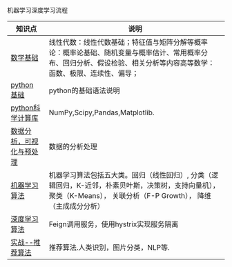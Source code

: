 机器学习深度学习流程

|知识点|说明|  
|---|---|  
|[数学基础](mathematics)|线性代数：线性代数基础；特征值与矩阵分解等概率论：概率论基础、随机变量与概率估计、常用概率分布、回归分析、假设检验、相关分析等内容高等数学：函数、极限、连续性、偏导；|  
|[python 基础](Review/python)|python的基础语法说明|  
|[python科学计算库](python科学计算库)|NumPy,Scipy,Pandas,Matplotlib.| 
|[数据分析，可视化与预处理](dataanalysis)|数据的分析处理|  
|[机器学习算法](machinelearning)|机器学习算法包括五大类。回归（线性回归）,	分类（逻辑回归，K-近邻，朴素贝叶斯，决策树，支持向量机），	聚类（K-Means），	关联分析（F-P Growth），	降维（主成成分分析）|  
|[深度学习算法](deeplearning)|Feign调用服务，使用hystrix实现服务隔离|
|[实战--推荐算法](实战)|推荐算法.人类识别，图片分类，NLP等.|  
